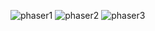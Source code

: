 ![phaser1](https://github.com/infernotlc/Phaser-DemoGame/assets/70065773/e516ec40-5702-44e6-8d66-40429f89fb62)
![phaser2](https://github.com/infernotlc/Phaser-DemoGame/assets/70065773/7c3dcd89-a0bd-4b6c-894f-218adb610aca)
![phaser3](https://github.com/infernotlc/Phaser-DemoGame/assets/70065773/942cf2a6-431e-4e77-b087-32dac41349ff)
